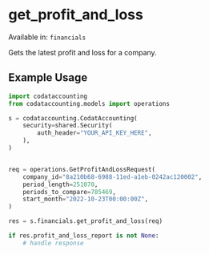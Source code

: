 # get_profit_and_loss
Available in: `financials`

Gets the latest profit and loss for a company.

## Example Usage
```python
import codataccounting
from codataccounting.models import operations

s = codataccounting.CodatAccounting(
    security=shared.Security(
        auth_header="YOUR_API_KEY_HERE",
    ),
)


req = operations.GetProfitAndLossRequest(
    company_id="8a210b68-6988-11ed-a1eb-0242ac120002",
    period_length=251070,
    periods_to_compare=785469,
    start_month="2022-10-23T00:00:00Z",
)

res = s.financials.get_profit_and_loss(req)

if res.profit_and_loss_report is not None:
    # handle response
```